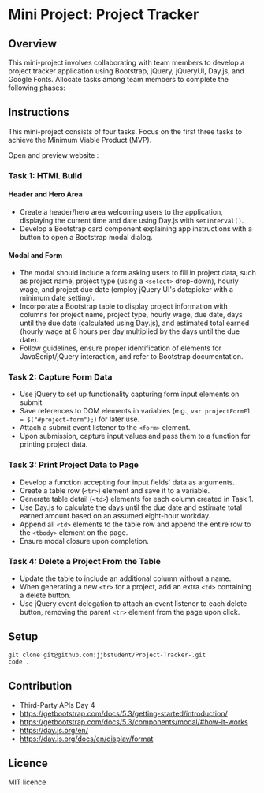 # Mini Project: Project Tracker

## Overview

This mini-project involves collaborating with team members to develop a project tracker application using Bootstrap, jQuery, jQueryUI, Day.js, and Google Fonts. Allocate tasks among team members to complete the following phases:

## Instructions

This mini-project consists of four tasks. Focus on the first three tasks to achieve the Minimum Viable Product (MVP).

Open and preview website : 

### Task 1: HTML Build

#### Header and Hero Area
- Create a header/hero area welcoming users to the application, displaying the current time and date using Day.js with `setInterval()`.
- Develop a Bootstrap card component explaining app instructions with a button to open a Bootstrap modal dialog.

#### Modal and Form
- The modal should include a form asking users to fill in project data, such as project name, project type (using a `<select>` drop-down), hourly wage, and project due date (employ jQuery UI's datepicker with a minimum date setting).
- Incorporate a Bootstrap table to display project information with columns for project name, project type, hourly wage, due date, days until the due date (calculated using Day.js), and estimated total earned (hourly wage at 8 hours per day multiplied by the days until the due date).
- Follow guidelines, ensure proper identification of elements for JavaScript/jQuery interaction, and refer to Bootstrap documentation.

### Task 2: Capture Form Data

- Use jQuery to set up functionality capturing form input elements on submit.
- Save references to DOM elements in variables (e.g., `var projectFormEl = $("#project-form");`) for later use.
- Attach a submit event listener to the `<form>` element.
- Upon submission, capture input values and pass them to a function for printing project data.

### Task 3: Print Project Data to Page

- Develop a function accepting four input fields' data as arguments.
- Create a table row (`<tr>`) element and save it to a variable.
- Generate table detail (`<td>`) elements for each column created in Task 1.
- Use Day.js to calculate the days until the due date and estimate total earned amount based on an assumed eight-hour workday.
- Append all `<td>` elements to the table row and append the entire row to the `<tbody>` element on the page.
- Ensure modal closure upon completion.

### Task 4: Delete a Project From the Table

- Update the table to include an additional column without a name.
- When generating a new `<tr>` for a project, add an extra `<td>` containing a delete button.
- Use jQuery event delegation to attach an event listener to each delete button, removing the parent `<tr>` element from the page upon click.

## Setup
```
git clone git@github.com:jjbstudent/Project-Tracker-.git
code .
```

## Contribution 

- Third-Party APIs Day 4
- https://getbootstrap.com/docs/5.3/getting-started/introduction/
- https://getbootstrap.com/docs/5.3/components/modal/#how-it-works
- https://day.js.org/en/
- https://day.js.org/docs/en/display/format

## Licence

MIT licence 